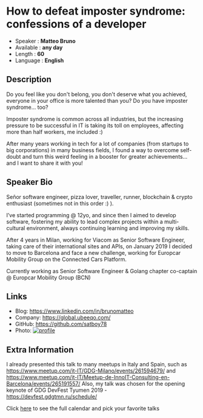 

How to defeat imposter syndrome: confessions of a developer
=================================================

* Speaker   : **Matteo Bruno**
* Available : **any day**
* Length    : **60**
* Language  : **English**

Description
-----------

Do you feel like you don't belong, you don't deserve what you achieved, everyone in your office is more talented than you? Do you have imposter syndrome... too?

Imposter syndrome is common across all industries, but the increasing pressure to be successful in IT is taking its toll on employees, affecting more than half workers, me included :)

After many years working in tech for a lot of companies (from startups to big corporations) in many business fields, I found a way to overcome self-doubt and turn this weird feeling in a booster for greater achievements... and I want to share it with you!

Speaker Bio
-----------

Señor software engineer, pizza lover, traveller, runner, blockchain & crypto enthusiast (sometimes not in this order :) ).

I’ve started programming @ 12yo, and since then I aimed to develop software, fostering my ability to lead complex projects within a multi-cultural environment, always continuing learning and improving my skills.

After 4 years in Milan, working for Viacom as Senior Software Engineer, taking care of their international sites and APIs, on January 2019 I decided to move to Barcelona and face a new challenge, working for Europcar Mobility Group on the Connected Cars Platform. 

Currently working as Senior Software Engineer & Golang chapter co-captain @ Europcar Mobility Group (BCN)

Links
-----

* Blog: https://www.linkedin.com/in/brunomatteo
* Company: https://global.ubeeqo.com/
* GitHub: https://github.com/satboy78
* Photo: <a href="https://www.linkedin.com/in/brunomatteo" target="_new"><img src="https://i.ibb.co/02Nkdyp/profile.jpg" alt="profile" border="0" align="bottom"></a>

Extra Information
-----------------

I already presented this talk to many meetups in Italy and Spain, such as https://www.meetup.com/it-IT/GDG-Milano/events/261594679/ and https://www.meetup.com/it-IT/Meetup-de-InnoIT-Consulting-en-Barcelona/events/265191557/
Also, my talk was chosen for the opening keynote of GDG DevFest Tyumen 2019 - https://devfest.gdgtmn.ru/schedule/

Click [here][1] to see the full calendar and pick your favorite talks

[1]: https://pixels.camp/schedule/